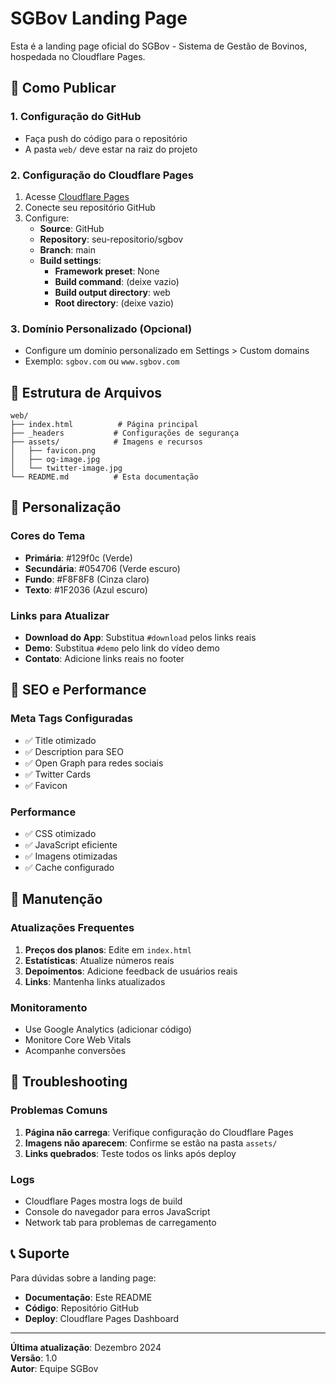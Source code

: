# SGBov Landing Page

Esta é a landing page oficial do SGBov - Sistema de Gestão de Bovinos, hospedada no Cloudflare Pages.

## 🚀 Como Publicar

### 1. Configuração do GitHub
- Faça push do código para o repositório
- A pasta `web/` deve estar na raiz do projeto

### 2. Configuração do Cloudflare Pages
1. Acesse [Cloudflare Pages](https://pages.cloudflare.com/)
2. Conecte seu repositório GitHub
3. Configure:
   - **Source**: GitHub
   - **Repository**: seu-repositorio/sgbov
   - **Branch**: main
   - **Build settings**:
     - **Framework preset**: None
     - **Build command**: (deixe vazio)
     - **Build output directory**: web
     - **Root directory**: (deixe vazio)

### 3. Domínio Personalizado (Opcional)
- Configure um domínio personalizado em Settings > Custom domains
- Exemplo: `sgbov.com` ou `www.sgbov.com`

## 📁 Estrutura de Arquivos

```
web/
├── index.html          # Página principal
├── _headers           # Configurações de segurança
├── assets/            # Imagens e recursos
│   ├── favicon.png
│   ├── og-image.jpg
│   └── twitter-image.jpg
└── README.md          # Esta documentação
```

## 🎨 Personalização

### Cores do Tema
- **Primária**: #129f0c (Verde)
- **Secundária**: #054706 (Verde escuro)
- **Fundo**: #F8F8F8 (Cinza claro)
- **Texto**: #1F2036 (Azul escuro)

### Links para Atualizar
- **Download do App**: Substitua `#download` pelos links reais
- **Demo**: Substitua `#demo` pelo link do vídeo demo
- **Contato**: Adicione links reais no footer

## 📱 SEO e Performance

### Meta Tags Configuradas
- ✅ Title otimizado
- ✅ Description para SEO
- ✅ Open Graph para redes sociais
- ✅ Twitter Cards
- ✅ Favicon

### Performance
- ✅ CSS otimizado
- ✅ JavaScript eficiente
- ✅ Imagens otimizadas
- ✅ Cache configurado

## 🔧 Manutenção

### Atualizações Frequentes
1. **Preços dos planos**: Edite em `index.html`
2. **Estatísticas**: Atualize números reais
3. **Depoimentos**: Adicione feedback de usuários reais
4. **Links**: Mantenha links atualizados

### Monitoramento
- Use Google Analytics (adicionar código)
- Monitore Core Web Vitals
- Acompanhe conversões

## 🚨 Troubleshooting

### Problemas Comuns
1. **Página não carrega**: Verifique configuração do Cloudflare Pages
2. **Imagens não aparecem**: Confirme se estão na pasta `assets/`
3. **Links quebrados**: Teste todos os links após deploy

### Logs
- Cloudflare Pages mostra logs de build
- Console do navegador para erros JavaScript
- Network tab para problemas de carregamento

## 📞 Suporte

Para dúvidas sobre a landing page:
- **Documentação**: Este README
- **Código**: Repositório GitHub
- **Deploy**: Cloudflare Pages Dashboard

---

**Última atualização**: Dezembro 2024  
**Versão**: 1.0  
**Autor**: Equipe SGBov 